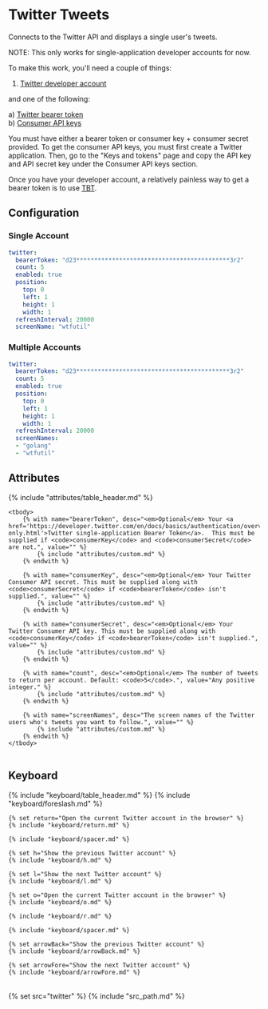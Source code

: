 # Twitter Tweets

Connects to the Twitter API and displays a single user's tweets.

NOTE: This only works for single-application developer accounts for now.

To make this work, you'll need a couple of things:

1. [Twitter developer account](https://developer.twitter.com/content/developer-twitter/en.html)

and one of the following:

a) [Twitter bearer token](https://developer.twitter.com/en/docs/basics/authentication/overview/application-only)<br/>
b) [Consumer API keys](https://developer.twitter.com/en/docs/basics/authentication/guides/access-tokens)

You must have either a bearer token or consumer key + consumer secret provided.  To get the consumer API keys, you must first create a Twitter application.  Then, go to the "Keys and tokens" page and copy the API key and API secret key under the Consumer API keys section.

Once you have your developer account, a relatively painless way to get a
bearer token is to use [TBT](https://github.com/Trinergy/twitter_bearer_token).

## Configuration

### Single Account

```yaml
twitter:
  bearerToken: "d23*******************************************3r2"
  count: 5
  enabled: true
  position:
    top: 0
    left: 1
    height: 1
    width: 1
  refreshInterval: 20000
  screenName: "wtfutil"
```

### Multiple Accounts

```yaml
twitter:
  bearerToken: "d23*******************************************3r2"
  count: 5
  enabled: true
  position:
    top: 0
    left: 1
    height: 1
    width: 1
  refreshInterval: 20000
  screenNames:
  - "golang"
  - "wtfutil"
```

## Attributes

<table>
    {% include "attributes/table_header.md" %}

    <tbody>
        {% with name="bearerToken", desc="<em>Optional</em> Your <a href='https://developer.twitter.com/en/docs/basics/authentication/overview/application-only.html'>Twitter single-application Bearer Token</a>.  This must be supplied if <code>consumerKey</code> and <code>consumerSecret</code> are not.", value="" %}
            {% include "attributes/custom.md" %}
        {% endwith %}

        {% with name="consumerKey", desc="<em>Optional</em> Your Twitter Consumer API secret. This must be supplied along with <code>consumerSecret</code> if <code>bearerToken</code> isn't supplied.", value="" %}
            {% include "attributes/custom.md" %}
        {% endwith %}

        {% with name="consumerSecret", desc="<em>Optional</em> Your Twitter Consumer API key. This must be supplied along with <code>consumerKey</code> if <code>bearerToken</code> isn't supplied.", value="" %}
            {% include "attributes/custom.md" %}
        {% endwith %}

        {% with name="count", desc="<em>Optional</em> The number of tweets to return per account. Default: <code>5</code>.", value="Any positive integer." %}
            {% include "attributes/custom.md" %}
        {% endwith %}

        {% with name="screenNames", desc="The screen names of the Twitter users who's tweets you want to follow.", value="" %}
            {% include "attributes/custom.md" %}
        {% endwith %}
    </tbody>
</table>

## Keyboard

<table>
  {% include "keyboard/table_header.md" %}

  <tbody>
    {% include "keyboard/foreslash.md" %}

    {% set return="Open the current Twitter account in the browser" %}
    {% include "keyboard/return.md" %}

    {% include "keyboard/spacer.md" %}

    {% set h="Show the previous Twitter account" %}
    {% include "keyboard/h.md" %}

    {% set l="Show the next Twitter account" %}
    {% include "keyboard/l.md" %}

    {% set o="Open the current Twitter account in the browser" %}
    {% include "keyboard/o.md" %}

    {% include "keyboard/r.md" %}

    {% include "keyboard/spacer.md" %}

    {% set arrowBack="Show the previous Twitter account" %}
    {% include "keyboard/arrowBack.md" %}

    {% set arrowFore="Show the next Twitter account" %}
    {% include "keyboard/arrowFore.md" %}
  </tbody>
</table>

{% set src="twitter" %}
{% include "src_path.md" %}
